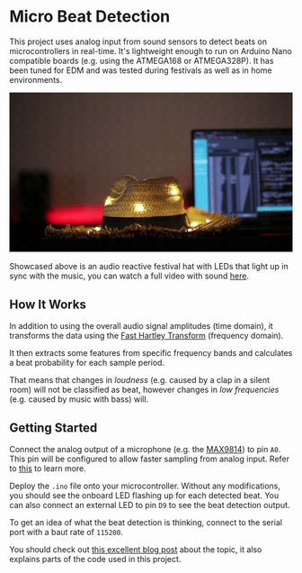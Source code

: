 Micro Beat Detection
====================

This project uses analog input from sound sensors to detect beats on microcontrollers in real-time. It's lightweight enough to run on Arduino Nano compatible boards (e.g. using the ATMEGA168 or ATMEGA328P). It has been tuned for EDM and was tested during festivals as well as in home environments.

[![Festival Hat](festival-hat.gif)](https://youtu.be/zm84h40ejuw)

Showcased above is an audio reactive festival hat with LEDs that light up in sync with the music, you can watch a full video with sound [here](https://youtu.be/zm84h40ejuw).

## How It Works

In addition to using the overall audio signal amplitudes (time domain), it transforms the data using the [Fast Hartley Transform](http://wiki.openmusiclabs.com/wiki/ArduinoFHT) (frequency domain).

It then extracts some features from specific frequency bands and calculates a beat probability for each sample period.

That means that changes in _loudness_ (e.g. caused by a clap in a silent room) will not be classified as beat, however changes in _low frequencies_ (e.g. caused by music with bass) will.

## Getting Started

Connect the analog output of a microphone (e.g. the [MAX9814](https://www.adafruit.com/product/1713)) to pin `A0`. This pin will be configured to allow faster sampling from analog input. Refer to [this](http://yaab-arduino.blogspot.com/2015/02/fast-sampling-from-analog-input.htm) to learn more.

Deploy the `.ino` file onto your microcontroller. Without any modifications, you should see the onboard LED flashing up for each detected beat. You can also connect an external LED to pin `D9` to see the beat detection output.

To get an idea of what the beat detection is thinking, connect to the serial port with a baut rate of `115200`.

You should check out [this excellent blog post](https://blog.yavilevich.com/2016/08/arduino-sound-level-meter-and-spectrum-analyzer/) about the topic, it also explains parts of the code used in this project.
